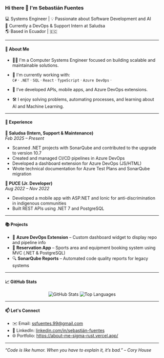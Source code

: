 ### Hi there 👋 I'm Sebastián Fuentes

💻 Systems Engineer | 💡 Passionate about Software Development and AI  
🎯 Currently a DevOps & Support Intern at Saludsa  
🌎 Based in Ecuador | 🇪🇨  

---

#### 🚀 About Me

- 👨‍💻 I'm a Computer Systems Engineer focused on building scalable and maintainable solutions.
- 🧪 I'm currently working with:  
  `C#` · `.NET` · `SQL` · `React` · `TypeScript` · `Azure DevOps` ·

- 🧰 I’ve developed APIs, mobile apps, and Azure DevOps extensions.
- 🛠️ I enjoy solving problems, automating processes, and learning about AI and Machine Learning.

---

#### 🏢 Experience

**💼 Saludsa (Intern, Support & Maintenance)**  
*Feb 2025 – Present*  
- Scanned .NET projects with SonarQube and contributed to the upgrade to version 10.7  
- Created and managed CI/CD pipelines in Azure DevOps  
- Developed a dashboard extension for Azure DevOps (JS/HTML)  
- Wrote technical documentation for Azure Test Plans and SonarQube migration

**📱 PUCE (Jr. Developer)**  
*Aug 2022 – Nov 2022*  
- Developed a mobile app with ASP.NET and Ionic for anti-discrimination in indigenous communities  
- Built REST APIs using .NET 7 and PostgreSQL

---

#### 📚 Projects

- 🔧 **Azure DevOps Extension** – Custom dashboard widget to display repo and pipeline info  
- 📲 **Reservation App** – Sports area and equipment booking system using MVC (.NET & PostgreSQL)  
- 🔍 **SonarQube Reports** – Automated code quality reports for legacy systems

---

#### 📈 GitHub Stats

<p align="center">
  <img src="https://github-readme-stats.vercel.app/api?username=Sebastian99fuentes&show_icons=true&theme=tokyonight" alt="GitHub Stats" />
  <img src="https://github-readme-stats.vercel.app/api/top-langs/?username=Sebastian99fuentes&layout=compact&theme=tokyonight" alt="Top Languages" />
</p>

---

#### 📫 Let's Connect

- ✉️ Email: ssfuentes.99@gmail.com  
- 💼 LinkedIn: [linkedin.com/in/sebastián-fuentes](https://www.linkedin.com/in/sebastian-fuentes/)  
- 🌐 Portfolio: https://about-me-sigma-rust.vercel.app/

---

*“Code is like humor. When you have to explain it, it’s bad.” – Cory House*
